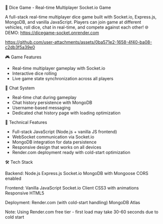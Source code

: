🎲 Dice Game - Real-time Multiplayer Socket.io Game

A full-stack real-time multiplayer dice game built with Socket.io, Express.js, MongoDB, and vanilla JavaScript. Players can join game at different vehicles, roll dice, chat in real-time, and compete against each other!
🌐 DEMO: https://dicegame-socket.onrender.com

https://github.com/user-attachments/assets/0ba571e2-1658-4f40-ba08-c2db3f5a39e0

🎮 Game Features
- Real-time multiplayer gameplay with Socket.io
- Interactive dice rolling 
 - Live game state synchronization across all players

💬 Chat System
- Real-time chat during gameplay
- Chat history persistence with MongoDB
- Username-based messaging
- Dedicated chat history page with loading optimization

🚀 Technical Features
- Full-stack JavaScript (Node.js + vanilla JS frontend)
- WebSocket communication via Socket.io
- MongoDB integration for data persistence
- Responsive design that works on all devices
- Render.com deployment ready with cold-start optimization

🛠️ Tech Stack

Backend:
Node.js
Express.js
Socket.io
MongoDB with Mongoose
CORS enabled

Frontend:
Vanilla JavaScript
Socket.io Client
CSS3 with animations
Responsive HTML5

Deployment:
Render.com (with cold-start handling)
MongoDB Atlas

Note: Using Render.com free tier - first load may take 30-60 seconds due to cold start
